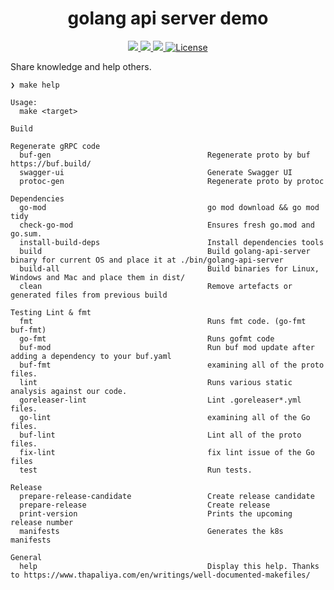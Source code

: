 <div align="center">
  <h1>golang api server demo</h1>
</div>
<p align="center">

<a href="https://github.com/qclaogui/golang-api-server/actions/workflows/ci.yml">
  <img src="https://github.com/qclaogui/golang-api-server/actions/workflows/ci.yml/badge.svg">
</a>

<a href="https://goreportcard.com/report/github.com/qclaogui/golang-api-server">
  <img src="https://goreportcard.com/badge/github.com/qclaogui/golang-api-server?v=1" />
</a>

<a href="https://hub.docker.com/r/qclaogui/golang-api-server">
  <img src="https://img.shields.io/docker/pulls/qclaogui/golang-api-server.svg">
</a>

<a href="https://github.com/qclaogui/golang-api-server/blob/master/LICENSE">
  <img src="https://img.shields.io/github/license/qclaogui/golang-api-server.svg" alt="License">
</a>

</p>

Share knowledge and help others.

```shell
❯ make help

Usage:
  make <target>

Build

Regenerate gRPC code
  buf-gen                                   Regenerate proto by buf https://buf.build/
  swagger-ui                                Generate Swagger UI
  protoc-gen                                Regenerate proto by protoc

Dependencies
  go-mod                                    go mod download && go mod tidy
  check-go-mod                              Ensures fresh go.mod and go.sum.
  install-build-deps                        Install dependencies tools
  build                                     Build golang-api-server binary for current OS and place it at ./bin/golang-api-server
  build-all                                 Build binaries for Linux, Windows and Mac and place them in dist/
  clean                                     Remove artefacts or generated files from previous build

Testing Lint & fmt
  fmt                                       Runs fmt code. (go-fmt buf-fmt)
  go-fmt                                    Runs gofmt code
  buf-mod                                   Run buf mod update after adding a dependency to your buf.yaml
  buf-fmt                                   examining all of the proto files.
  lint                                      Runs various static analysis against our code.
  goreleaser-lint                           Lint .goreleaser*.yml files.
  go-lint                                   examining all of the Go files.
  buf-lint                                  Lint all of the proto files.
  fix-lint                                  fix lint issue of the Go files
  test                                      Run tests.

Release
  prepare-release-candidate                 Create release candidate
  prepare-release                           Create release
  print-version                             Prints the upcoming release number
  manifests                                 Generates the k8s manifests

General
  help                                      Display this help. Thanks to https://www.thapaliya.com/en/writings/well-documented-makefiles/

```
